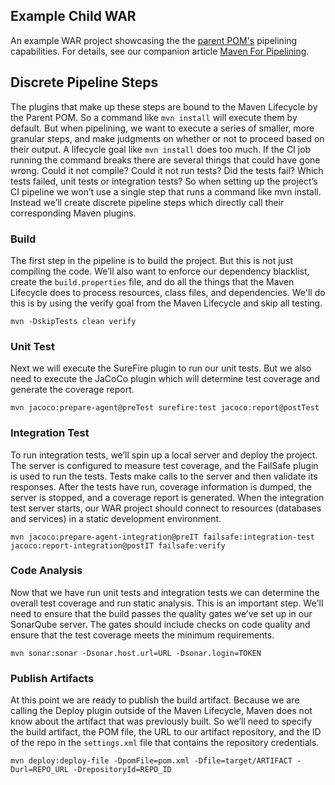 ## Example Child WAR
An example WAR project showcasing the the <a href="https://github.com/eonian-technologies/example-parent-pom">parent POM's</a> pipelining capabilities. For details, see our companion article <a href="https://medium.com/eonian-technologies/maven-for-pipelining-part-1-8b850d10a7ee" target="_blank">Maven For Pipelining</a>.

## Discrete Pipeline Steps
The plugins that make up these steps are bound to the Maven Lifecycle by the Parent POM. So a command like `mvn install` will execute them by default. But when pipelining, we want to execute a series of smaller, more granular steps, and make judgments on whether or not to proceed based on their output. A lifecycle goal like `mvn install` does too much. If the CI job running the command breaks there are several things that could have gone wrong. Could it not compile? Could it not run tests? Did the tests fail? Which tests failed, unit tests or integration tests? So when setting up the project’s CI pipeline we won’t use a single step that runs a command like mvn install. Instead we’ll create discrete pipeline steps which directly call their corresponding Maven plugins.

### Build
The first step in the pipeline is to build the project. But this is not just compiling the code. We’ll also want to enforce our dependency blacklist, create the `build.properties` file, and do all the things that the Maven Lifecycle does to process resources, class files, and dependencies. We'll do this is by using the verify goal from the Maven Lifecycle and skip all testing.

```
mvn -DskipTests clean verify
```

### Unit Test
Next we will execute the SureFire plugin to run our unit tests. But we also need to execute the JaCoCo plugin which will determine test coverage and generate the coverage report.

```
mvn jacoco:prepare-agent@preTest surefire:test jacoco:report@postTest
```

### Integration Test
To run integration tests, we’ll spin up a local server and deploy the project. The server is configured to measure test coverage, and the FailSafe plugin is used to run the tests. Tests make calls to the server and then validate its responses. After the tests have run, coverage information is dumped, the server is stopped, and a coverage report is generated. When the integration test server starts, our WAR project should connect to resources (databases and services) in a static development environment.

```
mvn jacoco:prepare-agent-integration@preIT failsafe:integration-test jacoco:report-integration@postIT failsafe:verify
```

### Code Analysis
Now that we have run unit tests and integration tests we can determine the overall test coverage and run static analysis. This is an important step. We'll need to ensure that the build passes the quality gates we’ve set up in our SonarQube server. The gates should include checks on code quality and ensure that the test coverage meets the minimum requirements. 

```
mvn sonar:sonar -Dsonar.host.url=URL -Dsonar.login=TOKEN
```

### Publish Artifacts
At this point we are ready to publish the build artifact. Because we are calling the Deploy plugin outside of the Maven Lifecycle, Maven does not know about the artifact that was previously built. So we’ll need to specify the build artifact, the POM file, the URL to our artifact repository, and the ID of the repo in the `settings.xml` file that contains the repository credentials.

```
mvn deploy:deploy-file -DpomFile=pom.xml -Dfile=target/ARTIFACT -Durl=REPO_URL -DrepositoryId=REPO_ID
```

